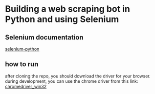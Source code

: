 # Building a web scraping bot in Python and using Selenium

## Selenium documentation

[selenium-python](https://selenium-python.readthedocs.io/)

## how to run

after cloning the repo, you should download the driver for your browser.
during development, you can use the chrome driver from this link:
[chromedriver_win32](https://chromedriver.storage.googleapis.com/index.html)
